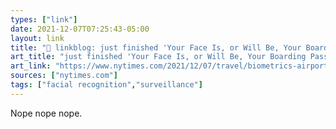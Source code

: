 ```yaml
---
types: ["link"]
date: 2021-12-07T07:25:43-05:00
layout: link
title: "🔗 linkblog: just finished 'Your Face Is, or Will Be, Your Boarding Pass - The New York Times'"
art_title: "just finished 'Your Face Is, or Will Be, Your Boarding Pass - The New York Times"
art_link: "https://www.nytimes.com/2021/12/07/travel/biometrics-airports-security.html"
sources: ["nytimes.com"]
tags: ["facial recognition","surveillance"]
---
```

Nope nope nope.
